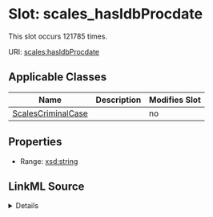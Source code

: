 

# Slot: scales_hasIdbProcdate




This slot occurs 121785 times.


URI: [scales:hasIdbProcdate](http://schemas.scales-okn.org/rdf/scales#hasIdbProcdate)



<!-- no inheritance hierarchy -->





## Applicable Classes

| Name | Description | Modifies Slot |
| --- | --- | --- |
| [ScalesCriminalCase](../classes/ScalesCriminalCase.md) |  |  no  |







## Properties

* Range: [xsd:string](http://www.w3.org/2001/XMLSchema#string)







## LinkML Source

<details>

```yaml
name: scales_hasIdbProcdate
from_schema: okns:scales-kg
rank: 1000
slot_uri: scales:hasIdbProcdate
alias: scales_hasIdbProcdate
domain_of:
- scales_CriminalCase
range: string

```
</details>